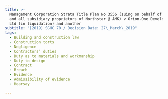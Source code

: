 ```yaml
---
title: >-
  Management Corporation Strata Title Plan No 3556 (suing on behalf of itself
  and all subsidiary proprietors of Northstar @ AMK) v Orion-One Development Pte
  Ltd (in liquidation) and another
subtitle: "[2019] SGHC 70 / Decision Date: 27\_March\_2019"
tags:
  - Building and construction law
  - Construction torts
  - Negligence
  - Contractors’ duties
  - Duty as to materials and workmanship
  - Duty to design
  - Contract
  - Breach
  - Evidence
  - Admissibility of evidence
  - Hearsay

---
```

